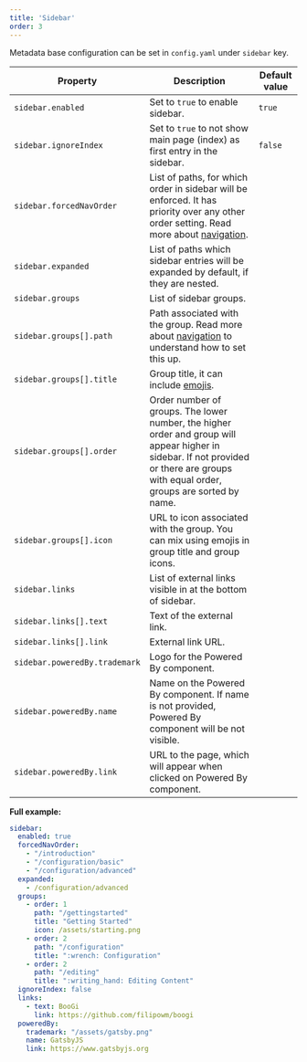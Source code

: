 ```yaml
---
title: 'Sidebar'
order: 3
---
```


Metadata base configuration can be set in `config.yaml` under `sidebar` key.

| Property                      | Description                                                                                                                                                                          | Default value |
|-------------------------------|--------------------------------------------------------------------------------------------------------------------------------------------------------------------------------------|---------------|
| `sidebar.enabled`             | Set to `true` to enable sidebar.                                                                                                                                                     | `true`        |
| `sidebar.ignoreIndex`         | Set to `true` to not show main page (index) as first entry in the sidebar.                                                                                                           | `false`       |
| `sidebar.forcedNavOrder`      | List of paths, for which order in sidebar will be enforced. It has priority over any other order setting. Read more about [navigation](/configuration/navigation).                   |               |
| `sidebar.expanded`            | List of paths which sidebar entries will be expanded by default, if they are nested.                                                                                                 |               |
| `sidebar.groups`              | List of sidebar groups.                                                                                                                                                              |               |
| `sidebar.groups[].path`       | Path associated with the group. Read more about [navigation](/configuration/navigation) to understand how to set this up.                                                            |               |
| `sidebar.groups[].title`      | Group title, it can include [emojis](/richcontent/emojis).                                                                                                                           |               |
| `sidebar.groups[].order`      | Order number of groups. The lower number, the higher order and group will appear higher in sidebar. If not provided or there are groups with equal order, groups are sorted by name. |               |
| `sidebar.groups[].icon`       | URL to icon associated with the group. You can mix using emojis in group title and group icons.                                                                                      |               |
| `sidebar.links`               | List of external links visible in at the bottom of sidebar.                                                                                                                          |               |
| `sidebar.links[].text`        | Text of the external link.                                                                                                                                                           |               |
| `sidebar.links[].link`        | External link URL.                                                                                                                                                                   |               |
| `sidebar.poweredBy.trademark` | Logo for the Powered By component.                                                                                                                                                   |               |
| `sidebar.poweredBy.name`      | Name on the Powered By component. If name is not provided, Powered By component will be not visible.                                                                                 |               |
| `sidebar.poweredBy.link`      | URL to the page, which will appear when clicked on Powered By component.                                                                                                             |               |

**Full example:**

```yaml
sidebar:
  enabled: true
  forcedNavOrder:
    - "/introduction"
    - "/configuration/basic"
    - "/configuration/advanced"
  expanded:
    - /configuration/advanced
  groups:
    - order: 1
      path: "/gettingstarted"
      title: "Getting Started"
      icon: /assets/starting.png
    - order: 2
      path: "/configuration"
      title: ":wrench: Configuration"
    - order: 2
      path: "/editing"
      title: ":writing_hand: Editing Content"
  ignoreIndex: false
  links:
    - text: BooGi
      link: https://github.com/filipowm/boogi
  poweredBy:
    trademark: "/assets/gatsby.png"
    name: GatsbyJS
    link: https://www.gatsbyjs.org
```